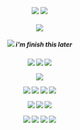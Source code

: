 <div align="center"> 

  ![](https://komarev.com/ghpvc/?username=LoveCrime&style=flat&color=54433B&base=19274&label=Victims) ![](https://gifcity.carrd.co/assets/images/gallery01/cbeceb71.gif?v=47652796)
<div align="center">
 <h5 align="center">
   <img src="https://files.catbox.moe/jtmnqh.png">
   
   <div align="center">
 <h5 align="center">
   <img src="https://files.catbox.moe/v0vhmq.png">
   i'm finish this later

 <h5 align="center">
   <a href="https://rentry.co/her6es/"><img src="https://files.catbox.moe/375cee.png"></img></a> <a href="https://lovecrime.atabook.org/"><img src="https://files.catbox.moe/ab56kk.png"></img></a> <a href="https://retrospring.net/@lovecrime"><img src="https://files.catbox.moe/3010l7.png"></img></a>

  <p align="center">
<img src=https://gifcity.carrd.co/assets/images/gallery44/0a1e352d.gif?v=52814815>

  <p align="center">
<img src=https://gifcity.carrd.co/assets/images/gallery20/982558ec.gif?v=52814815> <img src=https://gifcity.carrd.co/assets/images/gallery20/30bd7c76.gif?v=52814815> <img src=https://gifcity.carrd.co/assets/images/gallery20/154c044f.gif?v=52814815> <img src=https://gifcity.carrd.co/assets/images/gallery20/e5ffd43e.gif?v=52814815>
<p align="center">
<img src=https://gifcity.carrd.co/assets/images/gallery20/0673cf33.gif?v=52814815> <img src=https://gifcity.carrd.co/assets/images/gallery20/0d4a13d9.gif?v=52814815> <img src=https://gifcity.carrd.co/assets/images/gallery20/982558ec.gif?v=52814815>
<p align="center">
<img src=https://files.catbox.moe/kpms1r.png> <img src=https://files.catbox.moe/ljetl2.png> <img src=https://files.catbox.moe/j7yao4.png> <img src=https://files.catbox.moe/qa3gm3.png>
